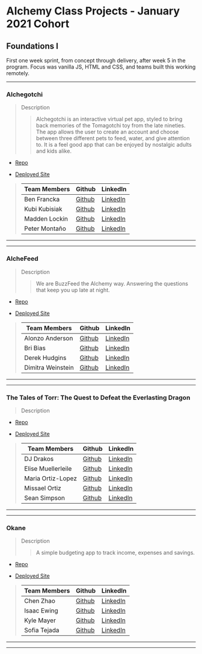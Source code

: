 # Alchemy Class Projects - January 2021 Cohort

## Foundations I

First one week sprint, from concept through delivery, after week 5 in the program.  Focus was vanilla JS, HTML and CSS, and teams built this working remotely.
___

### Alchegotchi

> Description 
>> Alchegotchi is an interactive virtual pet app, styled to bring back memories of the Tomagotchi toy from the late nineties. The app allows the user to create an account and choose between three different pets to feed, water, and give attention to. It is a feel good app that can be enjoyed by nostalgic adults and kids alike.

* [Repo](https://github.com/Virtual-Pet-Task-Munger/virtual-pet/tree/dev)

* [Deployed Site](https://virtual-pet-task-munger.github.io/virtual-pet/)

>| Team Members  | Github  | LinkedIn  |
>|---|---|---|
>| Ben Francka |  [Github](https://github.com/BenFrancka)  |  [LinkedIn](https://www.linkedin.com/in/ben-francka/)  |
>| Kubi Kubisiak |  [Github](https://github.com/mckubisiak)  |  [LinkedIn](https://www.linkedin.com/in/kubisiak/)  |
>| Madden Lockin |  [Github](https://github.com/maddenlockin)  |  [LinkedIn](https://www.linkedin.com/in/madden-lockin/)  |
>| Peter Montaño |  [Github](https://github.com/Montano-Pete)  |  [LinkedIn](https://www.linkedin.com/in/petermontano/)  |

___
___

### AlcheFeed

> Description 
>> We are BuzzFeed the Alchemy way. Answering the questions that keep you up late at night.

* [Repo](https://github.com/Alonzo-Anderson/alchefeed)

* [Deployed Site](https://alonzo-anderson.github.io/alchefeed/)

>| Team Members  | Github  | LinkedIn  |
>|---|---|---|
>| Alonzo Anderson |  [Github](https://github.com/Alonzo-Anderson)  |  [LinkedIn](https://www.linkedin.com/in/alonzo-anderson-8a6a27172/)  |
>| Bri Bias |  [Github](https://github.com/bribias)  |  [LinkedIn](https://www.linkedin.com/in/brianna-bias/)  |
>| Derek Hudgins |  [Github](https://github.com/DerekHudgins)  |  [LinkedIn](https://www.linkedin.com/in/derekhudgins/)  |
>| Dimitra Weinstein |  [Github](https://github.com/dimitraweinstein)  |  [LinkedIn](https://www.linkedin.com/in/dimitraweinstein/)  |

___
___

### The Tales of Torr: The Quest to Defeat the Everlasting Dragon

> Description 
>> 

* [Repo](https://github.com/MissaelOrtiz/The-Tales-of-Torr-The-Quest-to-Defeat-the-Everlasting-Dragon)

* [Deployed Site](https://missaelortiz.github.io/The-Tales-of-Torr-The-Quest-to-Defeat-the-Everlasting-Dragon/)

>| Team Members  | Github  | LinkedIn  |
>|---|---|---|
>| DJ Drakos |  [Github](https://github.com/dianajodrakos)  |  [LinkedIn](https://www.linkedin.com/in/dj-drakos/)  |
>| Elise Muellerleile |  [Github](https://github.com/eliamue)  |  [LinkedIn](https://www.linkedin.com/in/eliamue/)  |
>| Maria Ortiz-Lopez |  [Github](https://github.com/MariaOrtiz1)  |  [LinkedIn](https://www.linkedin.com/in/maria-ortiz-lopez-54392a211/)  |
>| Missael Ortiz |  [Github](https://github.com/MissaelOrtiz)  |  [LinkedIn](https://www.linkedin.com/in/missael-ortiz-8bb166212/)  |
>| Sean Simpson |  [Github](https://github.com/simpson-sean)  |  [LinkedIn](www.linkedin.com/in/simpson-sean)  |

___
___

### Okane

> Description 
>> A simple budgeting app to track income, expenses and savings.

* [Repo](https://github.com/kylemayer/Okane)

* [Deployed Site](https://kylemayer.github.io/Okane/)

>| Team Members  | Github  | LinkedIn  |
>|---|---|---|
>| Chen Zhao |  [Github](https://github.com/chenerychen)  |  [LinkedIn](https://www.linkedin.com/in/hi-yusei/)  |
>| Isaac Ewing |  [Github](https://github.com/Isaac-Ewing)  |  [LinkedIn](https://www.linkedin.com/in/isaac-ewing/)  |
>| Kyle Mayer |  [Github](https://github.com/kylemayer)  |  [LinkedIn](https://www.linkedin.com/in/kyle-mayer88/)  |
>| Sofia Tejada |  [Github](https://github.com/sofiatejada)  |  [LinkedIn](https://www.linkedin.com/in/sofianais/)  |

___
___
